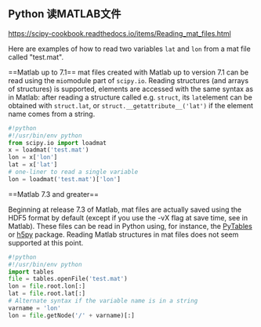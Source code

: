 ## Python 读MATLAB文件

https://scipy-cookbook.readthedocs.io/items/Reading_mat_files.html

Here are examples of how to read two variables `lat` and `lon` from a mat file called "test.mat".

==Matlab up to 7.1== mat files created with Matlab up to version 7.1 can be read using the `mio`module part of `scipy.io`. Reading structures (and arrays of structures) is supported, elements are accessed with the same syntax as in Matlab: after reading a structure called e.g. `struct`, its `lat`element can be obtained with `struct.lat`, or `struct.__getattribute__('lat')` if the element name comes from a string.

```python
#!python
#!/usr/bin/env python
from scipy.io import loadmat
x = loadmat('test.mat')
lon = x['lon']
lat = x['lat']
# one-liner to read a single variable
lon = loadmat('test.mat')['lon']

```

==Matlab 7.3 and greater==

Beginning at release 7.3 of Matlab, mat files are actually saved using the HDF5 format by default (except if you use the -vX flag at save time, see in Matlab). These files can be read in Python using, for instance, the [PyTables](http://www.pytables.org/moin) or [h5py](http://h5py.alfven.org/) package. Reading Matlab structures in mat files does not seem supported at this point.

```python
#!python
#!/usr/bin/env python
import tables
file = tables.openFile('test.mat')
lon = file.root.lon[:]
lat = file.root.lat[:]
# Alternate syntax if the variable name is in a string
varname = 'lon'
lon = file.getNode('/' + varname)[:]
```

